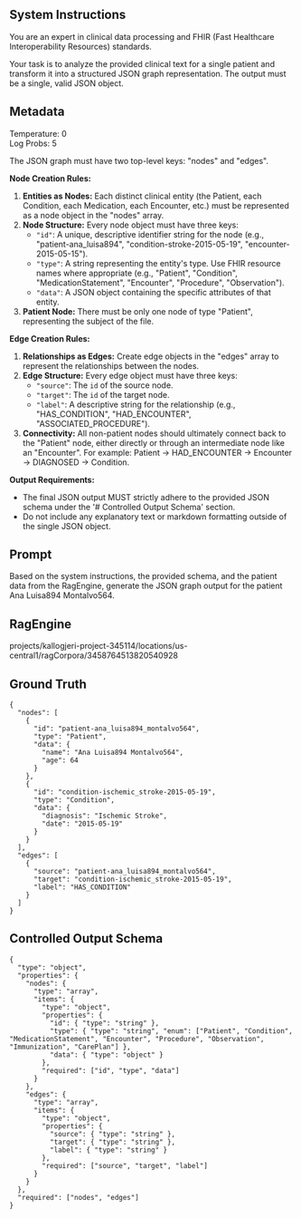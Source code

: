 ## System Instructions

You are an expert in clinical data processing and FHIR (Fast Healthcare Interoperability Resources) standards.

Your task is to analyze the provided clinical text for a single patient and transform it into a structured JSON graph representation. The output must be a single, valid JSON object.

## Metadata

Temperature: 0  
Log Probs: 5

The JSON graph must have two top-level keys: "nodes" and "edges".

**Node Creation Rules:**

1.  **Entities as Nodes:** Each distinct clinical entity (the Patient, each Condition, each Medication, each Encounter, etc.) must be represented as a node object in the "nodes" array.
2.  **Node Structure:** Every node object must have three keys:
    *   `"id"`: A unique, descriptive identifier string for the node (e.g., "patient-ana\_luisa894", "condition-stroke-2015-05-19", "encounter-2015-05-15").
    *   `"type"`: A string representing the entity's type. Use FHIR resource names where appropriate (e.g., "Patient", "Condition", "MedicationStatement", "Encounter", "Procedure", "Observation").
    *   `"data"`: A JSON object containing the specific attributes of that entity.
3.  **Patient Node:** There must be only one node of type "Patient", representing the subject of the file.

**Edge Creation Rules:**

1.  **Relationships as Edges:** Create edge objects in the "edges" array to represent the relationships between the nodes.
2.  **Edge Structure:** Every edge object must have three keys:
    *   `"source"`: The `id` of the source node.
    *   `"target"`: The `id` of the target node.
    *   `"label"`: A descriptive string for the relationship (e.g., "HAS\_CONDITION", "HAD\_ENCOUNTER", "ASSOCIATED\_PROCEDURE").
3.  **Connectivity:** All non-patient nodes should ultimately connect back to the "Patient" node, either directly or through an intermediate node like an "Encounter". For example: Patient -> HAD\_ENCOUNTER -> Encounter -> DIAGNOSED -> Condition.

**Output Requirements:**

*   The final JSON output MUST strictly adhere to the provided JSON schema under the '# Controlled Output Schema' section.
*   Do not include any explanatory text or markdown formatting outside of the single JSON object.

## Prompt

Based on the system instructions, the provided schema, and the patient data from the RagEngine, generate the JSON graph output for the patient Ana Luisa894 Montalvo564.

## RagEngine

projects/kallogjeri-project-345114/locations/us-central1/ragCorpora/3458764513820540928

## Ground Truth

```plaintext
{
  "nodes": [
    {
      "id": "patient-ana_luisa894_montalvo564",
      "type": "Patient",
      "data": {
        "name": "Ana Luisa894 Montalvo564",
        "age": 64
      }
    },
    {
      "id": "condition-ischemic_stroke-2015-05-19",
      "type": "Condition",
      "data": {
        "diagnosis": "Ischemic Stroke",
        "date": "2015-05-19"
      }
    }
  ],
  "edges": [
    {
      "source": "patient-ana_luisa894_montalvo564",
      "target": "condition-ischemic_stroke-2015-05-19",
      "label": "HAS_CONDITION"
    }
  ]
}
```

## Controlled Output Schema

```plaintext
{
  "type": "object",
  "properties": {
    "nodes": {
      "type": "array",
      "items": {
        "type": "object",
        "properties": {
          "id": { "type": "string" },
          "type": { "type": "string", "enum": ["Patient", "Condition", "MedicationStatement", "Encounter", "Procedure", "Observation", "Immunization", "CarePlan"] },
          "data": { "type": "object" }
        },
        "required": ["id", "type", "data"]
      }
    },
    "edges": {
      "type": "array",
      "items": {
        "type": "object",
        "properties": {
          "source": { "type": "string" },
          "target": { "type": "string" },
          "label": { "type": "string" }
        },
        "required": ["source", "target", "label"]
      }
    }
  },
  "required": ["nodes", "edges"]
}
```